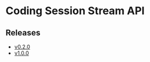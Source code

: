 # Coding Session Stream API

## Releases

- [v0.2.0](https://TechSysApi.github.io/coding-session-stream-api-dist/v0.2.0/ui/?url=../complete-api.yaml)
- [v1.0.0](https://TechSysApi.github.io/coding-session-stream-api-dist/v1.0.0/ui/?url=../complete-api.yaml)
